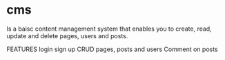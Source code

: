 # cms
Is a baisc content management system that enables you to create, read, update and delete pages, users and posts.

FEATURES
login
sign up
CRUD pages, posts and users
Comment on posts
